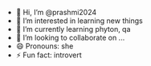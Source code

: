 - 👋 Hi, I’m @prashmi2024
- 👀 I’m interested in learning new things
- 🌱 I’m currently learning phyton, qa
- 💞️ I’m looking to collaborate on ...
- 😄 Pronouns: she
- ⚡ Fun fact: introvert

<!---
prashmi2024/prashmi2024 is a ✨ special ✨ repository because its `README.md` (this file) appears on your GitHub profile.
You can click the Preview link to take a look at your changes.
--->
